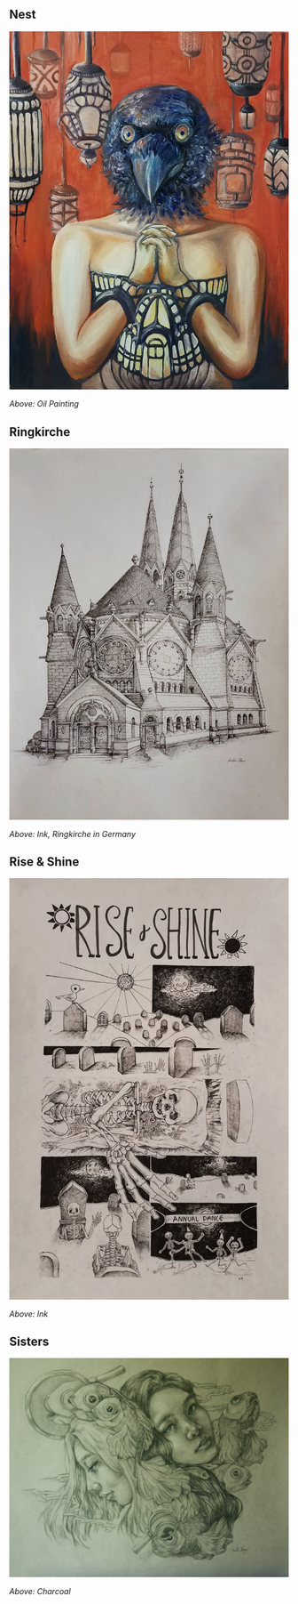 ## Nest

![Nest](img/KristineZheng_nest.jpg)

*Above: Oil Painting*

## Ringkirche

![Ring Kirche](img/KristineZheng_ringkirche.jpg)

*Above: Ink, Ringkirche in Germany*

## Rise & Shine 

![Rise & Shine](img/KristineZheng_Rise&shine.jpg)

*Above: Ink*

## Sisters

![Sisters](img/sisters.jpg)

*Above: Charcoal*